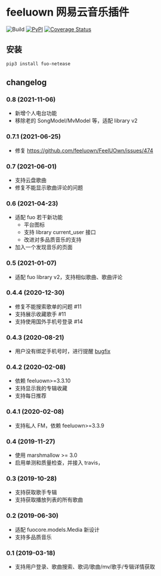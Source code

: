 # feeluown 网易云音乐插件

![Build](https://github.com/feeluown/feeluown-netease/actions/workflows/build/badge.svg)
[![PyPI](https://img.shields.io/pypi/v/fuo_netease.svg)](https://pypi.python.org/pypi/fuo-netease)
[![Coverage Status](https://coveralls.io/repos/github/feeluown/feeluown-netease/badge.svg?branch=master)](https://coveralls.io/github/feeluown/feeluown-netease?branch=master)

## 安装

```sh
pip3 install fuo-netease
```

## changelog

### 0.8 (2021-11-06)
- 新增个人电台功能
- 移除老的 SongModel/MvModel 等，适配 library v2

### 0.7.1 (2021-06-25)
- 修复 https://github.com/feeluown/FeelUOwn/issues/474

### 0.7 (2021-06-01)
- 支持云盘歌曲
- 修复不能显示歌曲评论的问题

### 0.6 (2021-04-23)
- 适配 fuo 若干新功能
  - 平台图标
  - 支持 library current_user 接口
  - 改进对多品质音乐的支持
- 加入一个发现音乐的页面

### 0.5 (2021-01-07)
- 适配 fuo library v2，支持相似歌曲、歌曲评论

### 0.4.4 (2020-12-30)
- 修复不能搜索歌单的问题 #11
- 支持展示收藏歌手 #11
- 支持使用国外手机号登录 #14

### 0.4.3 (2020-08-21)
- 用户没有绑定手机号时，进行提醒 [bugfix](https://github.com/feeluown/FeelUOwn/issues/389)

### 0.4.2 (2020-02-08)
- 依赖 feeluown>=3.3.10
- 支持显示我的专辑收藏
- 支持每日推荐

### 0.4.1 (2020-02-08)
- 支持私人 FM，依赖 feeluown>=3.3.9

### 0.4 (2019-11-27)
- 使用 marshmallow >= 3.0
- 启用单测和质量检查，并接入 travis，

### 0.3 (2019-10-28)

- 支持获取歌手专辑
- 支持获取播放列表的所有歌曲

### 0.2 (2019-06-30)

- 适配 fuocore.models.Media 新设计
- 支持多品质音乐

### 0.1 (2019-03-18)

- 支持用户登录、歌曲搜索、歌词/歌曲/mv/歌手/专辑详情获取
